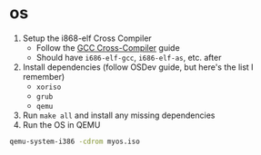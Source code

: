 # os

1. Setup the i868-elf Cross Compiler
    * Follow the [GCC Cross-Compiler](https://wiki.osdev.org/GCC_Cross-Compiler) guide
    * Should have `i686-elf-gcc`, `i686-elf-as`, etc. after
2. Install dependencies (follow OSDev guide, but here's the list I remember)
    * `xoriso`
    * `grub`
    * `qemu`
3. Run `make all` and install any missing dependencies
4. Run the OS in QEMU
```bash
qemu-system-i386 -cdrom myos.iso
```
